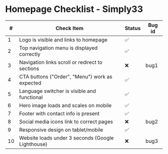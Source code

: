 # Homepage Checklist - Simply33

| #  | Check Item                                          | Status | Bug id |
|----|-----------------------------------------------------|--------|--------|
| 1  | Logo is visible and links to homepage               | ✅     |      |
| 2  | Top navigation menu is displayed correctly          | ✅     |      |
| 3  | Navigation links scroll or redirect to sections     | ❌     | bug1     |
| 4  | CTA buttons ("Order", "Menu") work as expected      | ✅     |      |
| 5  | Language switcher is visible and functional         | ✅     |      |
| 6  | Hero image loads and scales on mobile               | ✅     |      |
| 7  | Footer with contact info is present                 | ✅     |      |
| 8  | Social media icons link to correct pages            | ❌     | bug2     |
| 9  | Responsive design on tablet/mobile                  | ✅     |      |
| 10 | Website loads under 3 seconds (Google Lighthouse)   | ❌     | bug3     |
